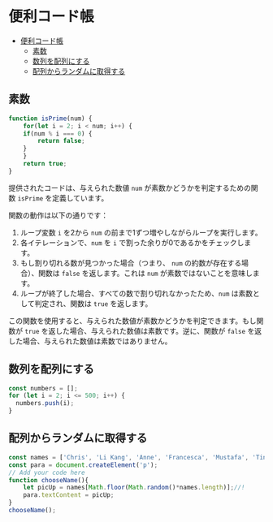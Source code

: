 # 便利コード帳
- [便利コード帳](#便利コード帳)
  - [素数](#素数)
  - [数列を配列にする](#数列を配列にする)
  - [配列からランダムに取得する](#配列からランダムに取得する)

## 素数
```js
function isPrime(num) {
    for(let i = 2; i < num; i++) {
    if(num % i === 0) {
        return false;
    }
    }
    return true;
}
```
提供されたコードは、与えられた数値 `num` が素数かどうかを判定するための関数 `isPrime` を定義しています。

関数の動作は以下の通りです：

1. ループ変数 `i` を2から `num` の前まで1ずつ増やしながらループを実行します。
2. 各イテレーションで、`num` を `i` で割った余りが0であるかをチェックします。
3. もし割り切れる数が見つかった場合（つまり、 `num` の約数が存在する場合）、関数は `false` を返します。これは `num` が素数ではないことを意味します。
4. ループが終了した場合、すべての数で割り切れなかったため、`num` は素数として判定され、関数は `true` を返します。

この関数を使用すると、与えられた数値が素数かどうかを判定できます。もし関数が `true` を返した場合、与えられた数値は素数です。逆に、関数が `false` を返した場合、与えられた数値は素数ではありません。

## 数列を配列にする
```js
const numbers = [];
for (let i = 2; i <= 500; i++) {
  numbers.push(i);
}
```

## 配列からランダムに取得する
```js
const names = ['Chris', 'Li Kang', 'Anne', 'Francesca', 'Mustafa', 'Tina', 'Bert', 'Jada']
const para = document.createElement('p');
// Add your code here
function chooseName(){
    let picUp = names[Math.floor(Math.random()*names.length)];//!
    para.textContent = picUp;
}
chooseName();
```